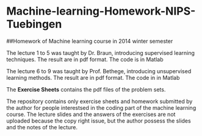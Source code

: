 # Machine-learning-Homework-NIPS-Tuebingen
##Homework of Machine learning course in 2014 winter semester 

The lecture 1 to 5 was taught by Dr. Braun, introducing supervised learning techniques.  The result are in pdf format. The code is in Matlab 

The lecture 6 to 9 was taught by Prof. Bethege, introducing unsupervised learning methods. The result are in pdf format. The code in in Matlab 

The **Exercise Sheets** contains the pdf files of the problem sets.

The repository contains only exercise sheets and homework submitted by the author for people interestsed in the coding part of the machine learning course. The lecture slides and the answers of the exercises are not uploaded because the copy right issue, but the author possess the slides and the notes of the lecture.   
